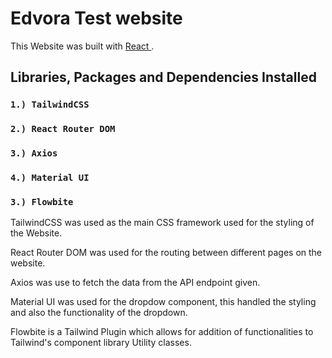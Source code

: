 # Edvora Test website

This Website was built with [ React ](https://github.com/facebook/create-react-app).

## Libraries, Packages and Dependencies Installed

### `1.) TailwindCSS`
### `2.) React Router DOM`
### `3.) Axios`
### `4.) Material UI` 
### `3.) Flowbite`

TailwindCSS was used as the main CSS framework used for the styling of the Website.

React Router DOM was used for the routing between different pages on the website.

Axios was use to fetch the data from the API endpoint given.

Material UI was used for the dropdow component, this handled the styling and also the functionality of the dropdown.

Flowbite is a Tailwind Plugin which allows for addition of functionalities to Tailwind's component library Utility classes. 